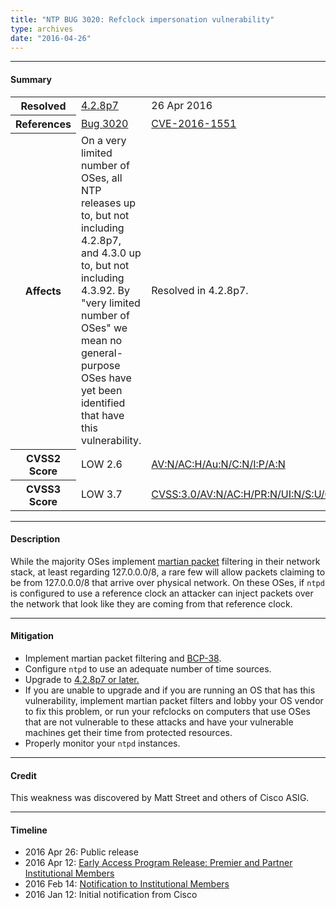 ```yaml
---
title: "NTP BUG 3020: Refclock impersonation vulnerability"
type: archives
date: "2016-04-26"
---
```


* * *

#### Summary

<table>
  <tbody>
	<tr>
		<th><b>Resolved</b></th>
		<td><a href="/support/securitynotice/4_2_8p7-release-announcement/">4.2.8p7</a></td>
		<td>26 Apr 2016</td>
	</tr>
	<tr>
		<th><b>References</b></th>
		<td><a href="https://bugs.ntp.org/show_bug.cgi?id=3020">Bug 3020</a></td>
		<td><a href="https://nvd.nist.gov/vuln/detail/CVE-2016-1551">CVE-2016-1551</a></td>
	</tr>
	<tr>
		<th><b>Affects</b></th>
		<td>On a very limited number of OSes, all NTP releases up to, but not including 4.2.8p7, and 4.3.0 up to, but not including 4.3.92. By "very limited number of OSes" we mean no general-purpose OSes have yet been identified that have this vulnerability.</td>
		<td>Resolved in 4.2.8p7.</td>
	</tr>
	<tr>
		<th><b>CVSS2 Score</b></th>
		<td>LOW 2.6</td>
		<td><a href="https://nvd.nist.gov/vuln-metrics/cvss/v2-calculator?calculator&version=2&vector=(AV:N/AC:H/Au:N/C:N/I:P/A:N)">AV:N/AC:H/Au:N/C:N/I:P/A:N</a></td>
	</tr>
	<tr>
		<th><b>CVSS3 Score<b></th>
		<td>LOW 3.7</td>
		<td><a href="https://www.first.org/cvss/calculator/3.0#CVSS:3.0/AV:N/AC:H/PR:N/UI:N/S:U/C:N/I:L/A:N">CVSS:3.0/AV:N/AC:H/PR:N/UI:N/S:U/C:N/I:L/A:N</a></td>
	</tr>	
  </tbody>	
</table>

* * *
    
#### Description 

While the majority OSes implement [martian packet](https://en.wikipedia.org/wiki/Martian_packet) filtering in their network stack, at least regarding 127.0.0.0/8, a rare few will allow packets claiming to be from 127.0.0.0/8 that arrive over physical network. On these OSes, if `ntpd` is configured to use a reference clock an attacker can inject packets over the network that look like they are coming from that reference clock.

* * *
    
#### Mitigation

* Implement martian packet filtering and [BCP-38](http://www.bcp38.info/index.php/Main_Page).
* Configure `ntpd` to use an adequate number of time sources.
* Upgrade to [4.2.8p7 or later.](/downloads/)
* If you are unable to upgrade and if you are running an OS that has this vulnerability, implement martian packet filters and lobby your OS vendor to fix this problem, or run your refclocks on computers that use OSes that are not vulnerable to these attacks and have your vulnerable machines get their time from protected resources.
* Properly monitor your `ntpd` instances. 

* * *

#### Credit

This weakness was discovered by Matt Street and others of Cisco ASIG.

* * *

#### Timeline

* 2016 Apr 26: Public release
* 2016 Apr 12: [Early Access Program Release: Premier and Partner Institutional Members](https://www.nwtime.org/membership/benefits/)
* 2016 Feb 14: [Notification to Institutional Members](https://www.nwtime.org/membership/benefits/)
* 2016 Jan 12: Initial notification from Cisco